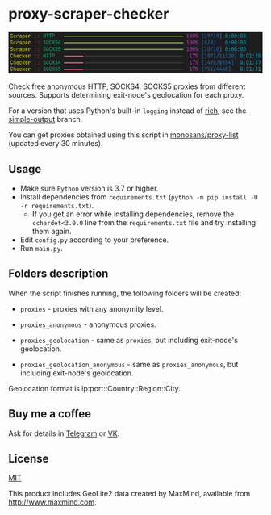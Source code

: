 # proxy-scraper-checker

![Screenshot](screenshot.png)

Check free anonymous HTTP, SOCKS4, SOCKS5 proxies from different sources. Supports determining exit-node's geolocation for each proxy.

For a version that uses Python's built-in `logging` instead of [rich](https://github.com/willmcgugan/rich), see the [simple-output](https://github.com/monosans/proxy-scraper-checker/tree/simple-output) branch.

You can get proxies obtained using this script in [monosans/proxy-list](https://github.com/monosans/proxy-list) (updated every 30 minutes).

## Usage

- Make sure `Python` version is 3.7 or higher.
- Install dependencies from `requirements.txt` (`python -m pip install -U -r requirements.txt`).
  - If you get an error while installing dependencies, remove the `cchardet<3.0.0` line from the `requirements.txt` file and try installing them again.
- Edit `config.py` according to your preference.
- Run `main.py`.

## Folders description

When the script finishes running, the following folders will be created:

- `proxies` - proxies with any anonymity level.

- `proxies_anonymous` - anonymous proxies.

- `proxies_geolocation` - same as `proxies`, but including exit-node's geolocation.

- `proxies_geolocation_anonymous` - same as `proxies_anonymous`, but including exit-node's geolocation.

Geolocation format is ip:port::Country::Region::City.

## Buy me a coffee

Ask for details in [Telegram](https://t.me/monosans) or [VK](https://vk.com/id607137534).

## License

[MIT](LICENSE)

This product includes GeoLite2 data created by MaxMind, available from http://www.maxmind.com.
